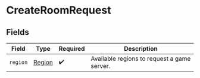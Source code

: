 # CreateRoomRequest


## Fields

| Field                                       | Type                                        | Required                                    | Description                                 |
| ------------------------------------------- | ------------------------------------------- | ------------------------------------------- | ------------------------------------------- |
| `region`                                    | [Region](../../models/shared/Region.md)     | :heavy_check_mark:                          | Available regions to request a game server. |